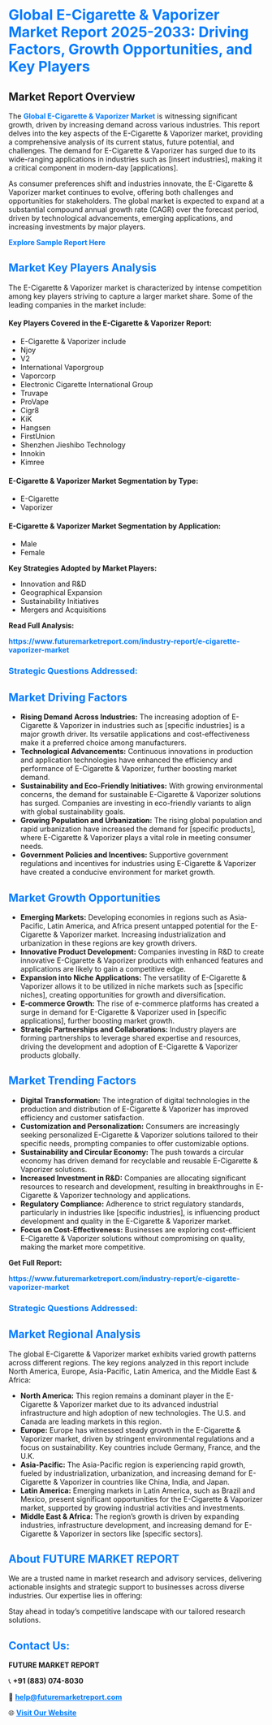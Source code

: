 <h1 style="color: #007BFF;">Global E-Cigarette & Vaporizer Market Report 2025-2033: Driving Factors, Growth Opportunities, and Key Players</h1>

<section id="overview">
<h2>Market Report Overview</h2>
<p>The <a href="https://www.futuremarketreport.com/industry-report/e-cigarette-vaporizer-market" style="color: #007BFF; text-decoration: none;"><strong>Global E-Cigarette & Vaporizer Market</strong></a> is witnessing significant growth, driven by increasing demand across various industries. This report delves into the key aspects of the E-Cigarette & Vaporizer market, providing a comprehensive analysis of its current status, future potential, and challenges. The demand for E-Cigarette & Vaporizer has surged due to its wide-ranging applications in industries such as [insert industries], making it a critical component in modern-day [applications].</p>
<p>As consumer preferences shift and industries innovate, the E-Cigarette & Vaporizer market continues to evolve, offering both challenges and opportunities for stakeholders. The global market is expected to expand at a substantial compound annual growth rate (CAGR) over the forecast period, driven by technological advancements, emerging applications, and increasing investments by major players.</p>
</section>

<section id="overview">
<p><a href="https://www.futuremarketreport.com/request-sample/reportId=100711" style="color: #007BFF; text-decoration: none;"><strong>Explore Sample Report Here</strong></a></p>
</section>

<section id="key-players">
<h2 style="color: #007BFF;">Market Key Players Analysis</h2>
<p>The E-Cigarette & Vaporizer market is characterized by intense competition among key players striving to capture a larger market share. Some of the leading companies in the market include:</p>
<h4>Key Players Covered in the E-Cigarette & Vaporizer Report:</h4>
<ul><li>E-Cigarette &amp; Vaporizer include</li><li>Njoy</li><li>V2</li><li>International Vaporgroup</li><li>Vaporcorp</li><li>Electronic Cigarette International Group</li><li>Truvape</li><li>ProVape</li><li>Cigr8</li><li>KiK</li><li>Hangsen</li><li>FirstUnion</li><li>Shenzhen Jieshibo Technology</li><li>Innokin</li><li>Kimree</li></ul>
<h4>E-Cigarette & Vaporizer Market Segmentation by Type:</h4>
<ul><li>E-Cigarette</li><li>Vaporizer</li></ul>

<h4>E-Cigarette & Vaporizer Market Segmentation by Application:</h4>
<ul><li>Male</li><li>Female</li></ul>
<p><strong>Key Strategies Adopted by Market Players:</strong></p>
<ul>
<li>Innovation and R&D</li>
<li>Geographical Expansion</li>
<li>Sustainability Initiatives</li>
<li>Mergers and Acquisitions</li>
</ul>
</section>

<section>
<p><strong>Read Full Analysis: </strong></p><a href="https://www.futuremarketreport.com/industry-report/e-cigarette-vaporizer-market" style="color: #007BFF; text-decoration: none;"><strong>https://www.futuremarketreport.com/industry-report/e-cigarette-vaporizer-market</strong></a>
<h3 style="color: #007BFF;">Strategic Questions Addressed:</h3>
</section>

<section id="driving-factors">
<h2 style="color: #007BFF;">Market Driving Factors</h2>
<ul>
<li><strong>Rising Demand Across Industries:</strong> The increasing adoption of E-Cigarette & Vaporizer in industries such as [specific industries] is a major growth driver. Its versatile applications and cost-effectiveness make it a preferred choice among manufacturers.</li>
<li><strong>Technological Advancements:</strong> Continuous innovations in production and application technologies have enhanced the efficiency and performance of E-Cigarette & Vaporizer, further boosting market demand.</li>
<li><strong>Sustainability and Eco-Friendly Initiatives:</strong> With growing environmental concerns, the demand for sustainable E-Cigarette & Vaporizer solutions has surged. Companies are investing in eco-friendly variants to align with global sustainability goals.</li>
<li><strong>Growing Population and Urbanization:</strong> The rising global population and rapid urbanization have increased the demand for [specific products], where E-Cigarette & Vaporizer plays a vital role in meeting consumer needs.</li>
<li><strong>Government Policies and Incentives:</strong> Supportive government regulations and incentives for industries using E-Cigarette & Vaporizer have created a conducive environment for market growth.</li>
</ul>
</section>

<section id="growth-opportunities">
<h2 style="color: #007BFF;">Market Growth Opportunities</h2>
<ul>
<li><strong>Emerging Markets:</strong> Developing economies in regions such as Asia-Pacific, Latin America, and Africa present untapped potential for the E-Cigarette & Vaporizer market. Increasing industrialization and urbanization in these regions are key growth drivers.</li>
<li><strong>Innovative Product Development:</strong> Companies investing in R&D to create innovative E-Cigarette & Vaporizer products with enhanced features and applications are likely to gain a competitive edge.</li>
<li><strong>Expansion into Niche Applications:</strong> The versatility of E-Cigarette & Vaporizer allows it to be utilized in niche markets such as [specific niches], creating opportunities for growth and diversification.</li>
<li><strong>E-commerce Growth:</strong> The rise of e-commerce platforms has created a surge in demand for E-Cigarette & Vaporizer used in [specific applications], further boosting market growth.</li>
<li><strong>Strategic Partnerships and Collaborations:</strong> Industry players are forming partnerships to leverage shared expertise and resources, driving the development and adoption of E-Cigarette & Vaporizer products globally.</li>
</ul>
</section>

<section id="trending-factors">
<h2 style="color: #007BFF;">Market Trending Factors</h2>
<ul>
<li><strong>Digital Transformation:</strong> The integration of digital technologies in the production and distribution of E-Cigarette & Vaporizer has improved efficiency and customer satisfaction.</li>
<li><strong>Customization and Personalization:</strong> Consumers are increasingly seeking personalized E-Cigarette & Vaporizer solutions tailored to their specific needs, prompting companies to offer customizable options.</li>
<li><strong>Sustainability and Circular Economy:</strong> The push towards a circular economy has driven demand for recyclable and reusable E-Cigarette & Vaporizer solutions.</li>
<li><strong>Increased Investment in R&D:</strong> Companies are allocating significant resources to research and development, resulting in breakthroughs in E-Cigarette & Vaporizer technology and applications.</li>
<li><strong>Regulatory Compliance:</strong> Adherence to strict regulatory standards, particularly in industries like [specific industries], is influencing product development and quality in the E-Cigarette & Vaporizer market.</li>
<li><strong>Focus on Cost-Effectiveness:</strong> Businesses are exploring cost-efficient E-Cigarette & Vaporizer solutions without compromising on quality, making the market more competitive.</li>
</ul>
</section>

<section>
<p><strong>Get Full Report: </strong></p><a href="https://www.futuremarketreport.com/industry-report/e-cigarette-vaporizer-market" style="color: #007BFF; text-decoration: none;"><strong>https://www.futuremarketreport.com/industry-report/e-cigarette-vaporizer-market</strong></a>
<h3 style="color: #007BFF;">Strategic Questions Addressed:</h3>
</section>


<section id="regional-analysis">
<h2 style="color: #007BFF;">Market Regional Analysis</h2>
<p>The global E-Cigarette & Vaporizer market exhibits varied growth patterns across different regions. The key regions analyzed in this report include North America, Europe, Asia-Pacific, Latin America, and the Middle East & Africa:</p>
<ul>
<li><strong>North America:</strong> This region remains a dominant player in the E-Cigarette & Vaporizer market due to its advanced industrial infrastructure and high adoption of new technologies. The U.S. and Canada are leading markets in this region.</li>
<li><strong>Europe:</strong> Europe has witnessed steady growth in the E-Cigarette & Vaporizer market, driven by stringent environmental regulations and a focus on sustainability. Key countries include Germany, France, and the U.K.</li>
<li><strong>Asia-Pacific:</strong> The Asia-Pacific region is experiencing rapid growth, fueled by industrialization, urbanization, and increasing demand for E-Cigarette & Vaporizer in countries like China, India, and Japan.</li>
<li><strong>Latin America:</strong> Emerging markets in Latin America, such as Brazil and Mexico, present significant opportunities for the E-Cigarette & Vaporizer market, supported by growing industrial activities and investments.</li>
<li><strong>Middle East & Africa:</strong> The region’s growth is driven by expanding industries, infrastructure development, and increasing demand for E-Cigarette & Vaporizer in sectors like [specific sectors].</li>
</ul>
</section>

<footer>
<h2 style="color: #007BFF;">About FUTURE MARKET REPORT</h2>
<p>We are a trusted name in market research and advisory services, delivering actionable insights and strategic support to businesses across diverse industries. Our expertise lies in offering:</p>

<p>Stay ahead in today’s competitive landscape with our tailored research solutions.</p>

<h2 style="color: #007BFF;">Contact Us:</h2>
<p><strong>FUTURE MARKET REPORT</strong></p>
<p>📞 <strong>+91 (883) 074-8030</strong></p>
<p>📧 <strong><a href="mailto:help@futuremarketreport.com" style="color: #007BFF;">help@futuremarketreport.com</a></strong></p>
<p>🌐 <strong><a href="https://www.futuremarketreport.com/" style="color: #007BFF;">Visit Our Website</a></strong></p>
</footer>